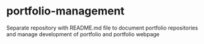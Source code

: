# portfolio-management
Separate repository with README.md file to document portfolio repositories and manage development of portfolio and portfolio webpage
